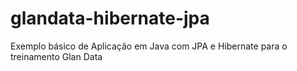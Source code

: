 # glandata-hibernate-jpa
Exemplo básico de Aplicação em Java com JPA e Hibernate para o treinamento Glan Data
